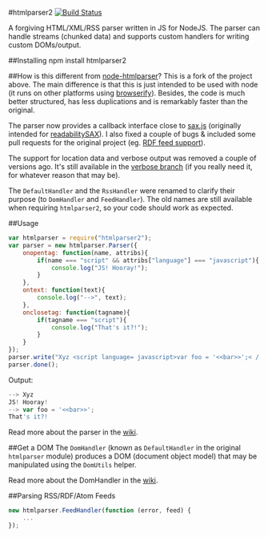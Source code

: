 #htmlparser2 [![Build Status](https://secure.travis-ci.org/FB55/node-htmlparser.png)](http://travis-ci.org/FB55/node-htmlparser)

A forgiving HTML/XML/RSS parser written in JS for NodeJS. The parser can handle streams (chunked data) and supports custom handlers for writing custom DOMs/output.

##Installing
	npm install htmlparser2

##How is this different from [node-htmlparser](https://github.com/tautologistics/node-htmlparser)?
This is a fork of the project above. The main difference is that this is just intended to be used with node (it runs on other platforms using [browserify](https://github.com/substack/node-browserify)). Besides, the code is much better structured, has less duplications and is remarkably faster than the original. 

The parser now provides a callback interface close to [sax.js](https://github.com/isaacs/sax-js) (originally intended for [readabilitySAX](https://github.com/fb55/readabilitysax)). I also fixed a couple of bugs & included some pull requests for the original project (eg. [RDF feed support](https://github.com/tautologistics/node-htmlparser/pull/35)).

The support for location data and verbose output was removed a couple of versions ago. It's still available in the [verbose branch](https://github.com/FB55/node-htmlparser/tree/verbose) (if you really need it, for whatever reason that may be). 

The `DefaultHandler` and the `RssHandler` were renamed to clarify their purpose (to `DomHandler` and `FeedHandler`). The old names are still available when requiring `htmlparser2`, so your code should work as expected.

##Usage

```javascript
var htmlparser = require("htmlparser2");
var parser = new htmlparser.Parser({
	onopentag: function(name, attribs){
		if(name === "script" && attribs["language"] === "javascript"){
			console.log("JS! Hooray!");
		}
	},
	ontext: function(text){
		console.log("-->", text);
	},
	onclosetag: function(tagname){
		if(tagname === "script"){
			console.log("That's it?!");
		}
	}
});
parser.write("Xyz <script language= javascript>var foo = '<<bar>>';< /  script>");
parser.done();
```

Output:

```javascript
--> Xyz 
JS! Hooray!
--> var foo = '<<bar>>';
That's it?!
```

Read more about the parser in the [wiki](https://github.com/FB55/node-htmlparser/wiki/Parser-options).

##Get a DOM
The `DomHandler` (known as `DefaultHandler` in the original `htmlparser` module) produces a DOM (document object model) that may be manipulated using the `DomUtils` helper.

Read more about the DomHandler in the [wiki](https://github.com/FB55/node-htmlparser/wiki/DomHandler).

##Parsing RSS/RDF/Atom Feeds

```javascript
new htmlparser.FeedHandler(function (error, feed) {
    ...
});
```